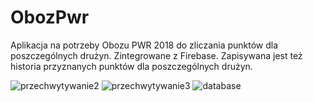 # ObozPwr

Aplikacja na potrzeby Obozu PWR 2018 do zliczania punktów dla poszczególnych drużyn. Zintegrowane z Firebase.
Zapisywana jest też historia przyznanych punktów dla poszczególnych drużyn.


![przechwytywanie2](https://user-images.githubusercontent.com/18172067/44936851-b50bdd80-ad76-11e8-80e8-dad482360276.PNG)
![przechwytywanie3](https://user-images.githubusercontent.com/18172067/44936852-b50bdd80-ad76-11e8-9a6c-59eaefe5df23.PNG)
![database](https://user-images.githubusercontent.com/18172067/44936761-46c71b00-ad76-11e8-92e3-4dadd10901f5.PNG)
